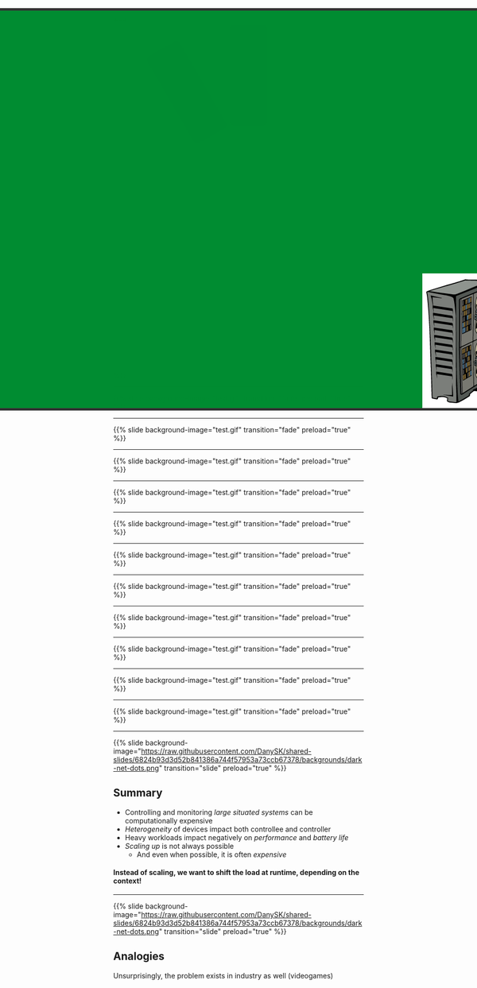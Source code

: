 
+++

title = "Runtime load-shifting of distributed controllers across networked devices"
description = "DAIS 2023"
outputs = ["Reveal"]

+++

{{%
    slide background-image="https://raw.githubusercontent.com/DanySK/shared-slides/6824b93d3d52b841386a744f57953a73ccb67378/backgrounds/dark-net-dots.png"
    transition="slide"
    preload="true"
%}}

# Runtime load-shifting of distributed controllers across networked devices

## *Danilo Pianini*, Angelo Filaseta

### @DAIS 2023, Lisboa

---

{{%
    slide background-image="test.gif"
    transition="fade"
    preload="true"
%}}


---

{{%
    slide background-image="test.gif"
    transition="fade"
    preload="true"
%}}

<i class="fa-solid fa-arrow-right" style="
  color: #333;
  font-size: 5em;
  position: absolute;
  top: 400px;
  left: 875px;
  transform: rotate(20deg);
"></i>

<div style="
  position: absolute;
<i class="fa-solid fa-arrow-right" style="
  color: #333;
  font-size: 5em;
  position: absolute;
  top: 400px;
  left: 875px;
  transform: rotate(20deg);
"></i>

  height: 200px;
  border-radius: 40px;
  border: 5px solid #333;
  background: #008c3199;
"></div>

<div style="
  position: absolute;
  top: 400px;
  left: 1000px;
  height: 400px;
  width: 550px;
">

![](try-hack.png)

</div>

---

{{%
    slide background-image="test.gif"
    transition="fade"
    preload="true"
%}}

<i class="fa-solid fa-arrow-right" style="
  color: #333;
  font-size: 5em;
  position: absolute;
  top: 320px;
  left: 1170px;
  transform: rotate(70deg);
"></i>

<div style="
  position: absolute;
  top: 50px;
  left: -150px;
  width: 1300px;
  height: 800px;
  border-radius: 40px;
  border: 5px solid #333;
  background: #008c3199;
"></div>

<div style="
  position: absolute;
  top: 400px;
  left: 1100px;
  height: 400px;
  width: 550px;
">

![](try-hack.png)

</div>


---

{{%
    slide background-image="test.gif"
    transition="fade"
    preload="true"
%}}

<i class="fa-solid fa-arrow-right" style="
  color: #333;
  font-size: 5em;
  position: absolute;
  top: 320px;
  left: 1170px;
  transform: rotate(70deg);
"></i>

<div style="
  position: absolute;
  top: 50px;
  left: -150px;
  width: 1300px;
  height: 800px;
  border-radius: 40px;
  border: 5px solid #333;
  background: #008c3199;
"></div>

<div style="
  position: absolute;
  top: 400px;
  left: 1100px;
  height: 400px;
  width: 550px;
">

![](try-hack.png)

</div>

<div style="
  position: absolute;
  top: 475px;
  left: 1210px;
  height: 400px;
  width: 100px;
">

![](mac-loading-icon-0.jpg)

</div>


<div style="
  position: absolute;
  top: 70px;
  left: 150px;
  height: 400px;
  width: 700px;
">

![](mac-loading-icon-0.jpg)

</div>

---

{{%
    slide background-image="test.gif"
    transition="fade"
    preload="true"
%}}

<i class="fa-solid fa-arrow-right" style="
  color: #333;
  font-size: 5em;
  position: absolute;
  top: 320px;
  left: 1170px;
  transform: rotate(70deg);
"></i>

<div style="
  position: absolute;
  top: 50px;
  left: -150px;
  width: 1300px;
  height: 800px;
  border-radius: 40px;
  border: 5px solid #333;
  background: #008c3199;
"></div>

<div style="
  position: absolute;
  top: 400px;
  left: 1100px;
  height: 400px;
  width: 550px;
">

![](try-hack.png)

</div>

<div style="
  position: absolute;
  top: 475px;
  left: 1210px;
  height: 400px;
  width: 100px;
">

![](mac-loading-icon-0.jpg)

</div>


<div style="
  position: absolute;
  top: 70px;
  left: 150px;
  height: 400px;
  width: 700px;
">

![](mac-loading-icon-0.jpg)

</div>

<div style="
  position: absolute;
  top: 405px;
  left: 1380px;
  height: 400px;
  width: 173px;
">

![](worried-vault-boy.png)

</div>

---

{{%
    slide background-image="test.gif"
    transition="fade"
    preload="true"
%}}

<div style="
  position: absolute;
  top: 50px;
  left: -150px;
  width: 1300px;
  height: 800px;
  border-radius: 40px;
  border: 5px solid #333;
  background: #008c3199;
"></div>

<div style="
  position: absolute;
  top: 570px;
  left: 850px;
  height: 800px;
  width: 900px;
">

![](hacker.png)

</div>

---

{{%
    slide background-image="test.gif"
    transition="fade"
    preload="true"
%}}

<div style="
  position: absolute;
  top: 50px;
  left: -150px;
  width: 1300px;
  height: 800px;
  border-radius: 40px;
  border: 5px solid #333;
  background: #008c3199;
"></div>

<div style="
  position: absolute;
  top: 570px;
  left: 850px;
  height: 800px;
  width: 900px;
">

![](hacker.png)

</div>

<div style="
  position: absolute;
  top: 600px;
  left: 1130px;
  height: 100px;
  width: 100px;
">

![](hamster.gif)

</div>

---

{{%
    slide background-image="test.gif"
    transition="fade"
    preload="true"
%}}

<div style="
  position: absolute;
  top: 50px;
  left: -150px;
  width: 1300px;
  height: 800px;
  border-radius: 40px;
  border: 5px solid #333;
  background: #008c3199;
"></div>

<div style="
  position: absolute;
  top: 570px;
  left: 850px;
  height: 800px;
  width: 900px;
">

![](hacker.png)

</div>

<div style="
  position: absolute;
  top: 600px;
  left: 1130px;
  height: 100px;
  width: 100px;
">

![](hamster.gif)

</div>

<div style="
  position: absolute;
  top: 590px;
  left: 1340px;
  height: 180px;
  width: 180px;
">

![](money.gif)

</div>

---

{{%
    slide background-image="test.gif"
    transition="fade"
    preload="true"
%}}

<div style="
  position: absolute;
  top: 50px;
  left: -150px;
  width: 1300px;
  height: 800px;
  border-radius: 40px;
  border: 5px solid #333;
  background: #008c3199;
"></div>

<div style="
  position: absolute;
  top: 570px;
  left: 850px;
  height: 800px;
  width: 900px;
">

![](hacker.png)

</div>

<div style="
  position: absolute;
  top: 0px;
  left: 1200px;
  width: 200px;
  height: 150px;
  border-radius: 40px;
">

![](pip-boy-happy.png)

</div>

---

{{%
    slide background-image="test.gif"
    transition="fade"
    preload="true"
%}}

<div style="
  position: absolute;
  top: 50px;
  left: -150px;
  width: 1300px;
  height: 800px;
  border-radius: 40px;
  border: 5px solid #333;
  background: #008c3199;
"></div>

<div style="
  position: absolute;
  top: 570px;
  left: 850px;
  height: 800px;
  width: 900px;
">

![](hacker.png)

</div>

<div style="
  position: absolute;
  top: 0px;
  left: 1200px;
  width: 200px;
  height: 150px;
  border-radius: 40px;
">

![](pip-boy-happy.png)

</div>

<div style="
  position: absolute;
  top: 280px;
  left: 1350px;
  width: 200px;
  height: 150px;
  border-radius: 40px;
  border: 5px solid #333;
  background: #008c3199;
"></div>

---

{{%
    slide background-image="test.gif"
    transition="fade"
    preload="true"
%}}

<div style="
  position: absolute;
  top: 50px;
  left: -150px;
  width: 1300px;
  height: 800px;
  border-radius: 40px;
  border: 5px solid #333;
  background: #008c3199;
"></div>

<div style="
  position: absolute;
  top: 570px;
  left: 850px;
  height: 800px;
  width: 900px;
">

![](hacker.png)

</div>

<div style="
  position: absolute;
  top: 0px;
  left: 1200px;
  width: 200px;
  height: 150px;
  border-radius: 40px;
">

![](pip-boy-happy.png)

</div>

<div style="
  position: absolute;
  top: 65px;
  left: 1320px;
  width: 200px;
  height: 200px;
  border-radius: 40px;
  transform: rotate(-90deg)
">

![](full.png)

</div>

<div style="
  position: absolute;
  top: 280px;
  left: 1350px;
  width: 200px;
  height: 150px;
  border-radius: 40px;
  border: 5px solid #333;
  background: #008c3199;
"></div>

<div style="
  position: absolute;
  top: 110px;
  left: 1270px;
  height: 70px;
  width: 70px;
">

![](hamster.gif)

</div>

---

{{%
    slide background-image="test.gif"
    transition="fade"
    preload="true"
%}}

<div style="
  position: absolute;
  top: 50px;
  left: -150px;
  width: 1300px;
  height: 800px;
  border-radius: 40px;
  border: 5px solid #333;
  background: #008c3199;
"></div>

<div style="
  position: absolute;
  top: 570px;
  left: 850px;
  height: 800px;
  width: 900px;
">

![](hacker.png)

</div>

<div style="
  position: absolute;
  top: 0px;
  left: 1200px;
  width: 200px;
  height: 150px;
  border-radius: 40px;
">

![](pip-boy-happy.png)

</div>

<div style="
  position: absolute;
  top: 65px;
  left: 1320px;
  width: 200px;
  height: 200px;
  border-radius: 40px;
  transform: rotate(-90deg)
">

![](full.png)

</div>


<div style="
  position: absolute;
  top: 110px;
  left: 1270px;
  height: 70px;
  width: 70px;
">

![](hamster.gif)

</div>

---

{{%
    slide background-image="test.gif"
    transition="fade"
    preload="true"
%}}

<div style="
  position: absolute;
  top: 50px;
  left: -150px;
  width: 1300px;
  height: 800px;
  border-radius: 40px;
  border: 5px solid #333;
  background: #008c3199;
"></div>

<div style="
  position: absolute;
  top: 570px;
  left: 850px;
  height: 800px;
  width: 900px;
">

![](hacker.png)

</div>

<div style="
  position: absolute;
  top: 0px;
  left: 1200px;
  width: 200px;
  height: 150px;
  border-radius: 40px;
">

![](pip-boy-happy.png)

</div>

<div style="
  position: absolute;
  top: 65px;
  left: 1320px;
  width: 200px;
  height: 200px;
  border-radius: 40px;
  transform: rotate(-90deg)
">

![](low.png)

</div>

<div style="
  position: absolute;
  top: 110px;
  left: 1270px;
  height: 70px;
  width: 70px;
">

![](hamster.gif)

</div>

---



{{%
    slide background-image="test.gif"
    transition="fade"
    preload="true"
%}}

<div style="
  position: absolute;
  top: 50px;
  left: -150px;
  width: 1300px;
  height: 800px;
  border-radius: 40px;
  border: 5px solid #333;
  background: #008c3199;
"></div>

<div style="
  position: absolute;
  top: 570px;
  left: 850px;
  height: 800px;
  width: 900px;
">

![](hacker.png)

</div>

<div style="
  position: absolute;
  top: 0px;
  left: 1200px;
  width: 200px;
  height: 150px;
  border-radius: 40px;
">

![](pip-boy-happy.png)

</div>

<div style="
  position: absolute;
  top: 65px;
  left: 1320px;
  width: 200px;
  height: 200px;
  border-radius: 40px;
  transform: rotate(-90deg)
">

![](low.png)

</div>

<div style="
  position: absolute;
  top: 110px;
  left: 1270px;
  height: 70px;
  width: 70px;
">

![](hamster.gif)

</div>

<i class="fa-solid fa-arrow-down" style="
  color: #333;
  font-size: 8em;
  position: absolute;
  top: 300px;
  left: 1200px;
  transform: rotate(10deg);
"></i>

---

{{%
    slide background-image="test.gif"
    transition="fade"
    preload="true"
%}}

<div style="
  position: absolute;
  top: 50px;
  left: -150px;
  width: 1300px;
  height: 800px;
  border-radius: 40px;
  border: 5px solid #333;
  background: #008c3199;
"></div>

<div style="
  position: absolute;
  top: 570px;
  left: 850px;
  height: 800px;
  width: 900px;
">

![](hacker.png)

</div>

<div style="
  position: absolute;
  top: 0px;
  left: 1200px;
  width: 200px;
  height: 150px;
  border-radius: 40px;
">

![](pip-boy-happy.png)

</div>

<div style="
  position: absolute;
  top: 65px;
  left: 1320px;
  width: 200px;
  height: 200px;
  border-radius: 40px;
  transform: rotate(-90deg)
">

![](low.png)

</div>

<i class="fa-solid fa-arrow-down" style="
  color: #333;
  font-size: 8em;
  position: absolute;
  top: 300px;
  left: 1200px;
  transform: rotate(10deg);
"></i>


<div style="
  position: absolute;
  top: 600px;
  left: 1130px;
  height: 100px;
  width: 100px;
">

![](hamster.gif)

</div>

---

{{%
    slide background-image="test.gif"
    transition="fade"
    preload="true"
%}}

<div style="
  position: absolute;
  top: 50px;
  left: -150px;
  width: 1300px;
  height: 800px;
  border-radius: 40px;
  border: 5px solid #333;
  background: #008c3199;
"></div>

<div style="
  position: absolute;
  top: 570px;
  left: 850px;
  height: 800px;
  width: 900px;
">

![](hacker.png)

</div>

<div style="
  position: absolute;
  top: 0px;
  left: 1200px;
  width: 200px;
  height: 150px;
  border-radius: 40px;
">

![](pip-boy-happy.png)

</div>

<div style="
  position: absolute;
  top: 65px;
  left: 1320px;
  width: 200px;
  height: 200px;
  border-radius: 40px;
  transform: rotate(-90deg)
">

![](low.png)

</div>

<i class="fa-solid fa-arrows-up-down" style="
  color: #333;
  font-size: 8em;
  position: absolute;
  top: 300px;
  left: 1200px;
  transform: rotate(10deg);
"></i>


<div style="
  position: absolute;
  top: 600px;
  left: 1130px;
  height: 100px;
  width: 100px;
">

![](hamster.gif)

</div>

---



{{%
    slide background-image="https://raw.githubusercontent.com/DanySK/shared-slides/6824b93d3d52b841386a744f57953a73ccb67378/backgrounds/dark-net-dots.png"
    transition="slide"
    preload="true"
%}}

## Summary

* Controlling and monitoring *large situated systems* can be computationally expensive
* *Heterogeneity* of devices impact both controllee and controller
* Heavy workloads impact negatively on *performance* and *battery life*
* *Scaling up* is not always possible
  * And even when possible, it is often *expensive*

#### Instead of scaling, we want to **shift** the load at **runtime**, depending on the context!

---

{{%
    slide background-image="https://raw.githubusercontent.com/DanySK/shared-slides/6824b93d3d52b841386a744f57953a73ccb67378/backgrounds/dark-net-dots.png"
    transition="slide"
    preload="true"
%}}

## Analogies

Unsurprisingly, the problem exists in industry as well (videogames)

